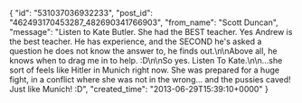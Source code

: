  {
   "id": "531037036932233",
   "post_id": "462493170453287_482690341766903",
   "from_name": "Scott Duncan",
   "message": "Listen to Kate Butler. She had the BEST teacher. Yes Andrew is the best teacher. He has experience, and the SECOND he's asked a question he does not know the answer to, he finds out.\n\nAbove all, he knows when to drag me in to help. :D\n\nSo yes. Listen To Kate.\n\n...she sort of feels like Hitler in Munich right now. She was prepared for a huge fight, in a conflict where she was not in the wrong... and the pussies caved! Just like Munich! :D",
   "created_time": "2013-06-29T15:39:10+0000"
 }
